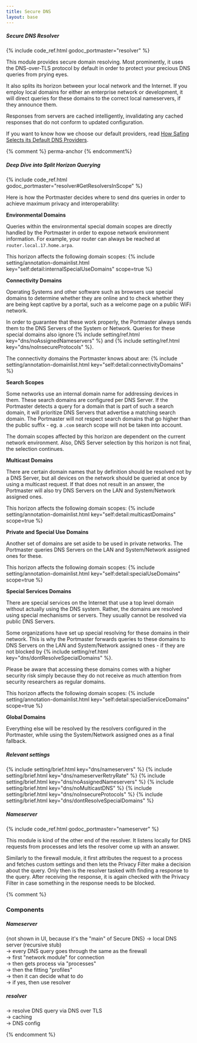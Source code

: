 ```yaml
---
title: Secure DNS
layout: base
---
```


##### Secure DNS Resolver

{% include code_ref.html godoc_portmaster="resolver" %}

This module provides secure domain resolving. Most prominently, it uses the DNS-over-TLS protocol by default in order to protect your precious DNS queries from prying eyes.

It also splits its horizon between your local network and the Internet. If you employ local domains for either an enterprise network or development, it will direct queries for these domains to the correct local nameservers, if they announce them.

Responses from servers are cached intelligently, invalidating any cached responses that do not conform to updated configuration.

If you want to know how we choose our default providers, read [How Safing Selects its Default DNS Providers](https://safing.io/blog/2020/07/07/how-safing-selects-its-default-dns-providers/).


{% comment %} perma-anchor {% endcomment%}
<span id="querying-deep-dive"></span>

##### Deep Dive into Split Horizon Querying

{% include code_ref.html godoc_portmaster="resolver#GetResolversInScope" %}

Here is how the Portmaster decides where to send dns queries in order to achieve maximum privacy and interoperability:

__Environmental Domains__

Queries within the environmental special domain scopes are directly handled by the Portmaster in order to expose network environment information. For example, your router can always be reached at `router.local.17.home.arpa`.

This horizon affects the following domain scopes:
{% include setting/annotation-domainlist.html key="self:detail:internalSpecialUseDomains" scope=true %}

__Connectivity Domains__

Operating Systems and other software such as browsers use special domains to determine whether they are online and to check whether they are being kept captive by a portal, such as a welcome page on a public WiFi network.

In order to guarantee that these work properly, the Portmaster always sends them to the DNS Servers of the System or Network. Queries for these special domains also ignore {% include setting/ref.html key="dns/noAssignedNameservers" %} and {% include setting/ref.html key="dns/noInsecureProtocols" %}.

The connectivity domains the Portmaster knows about are:
{% include setting/annotation-domainlist.html key="self:detail:connectivityDomains" %}

__Search Scopes__

Some networks use an internal domain name for addressing devices in them. These search domains are configured per DNS Server. If the Portmaster detects a query for a domain that is part of such a search domain, it will prioritize DNS Servers that advertise a matching search domain. The Portmaster will not respect search domains that go higher than the public suffix - eg. a `.com` search scope will not be taken into account.

The domain scopes affected by this horizon are dependent on the current network environment. Also, DNS Server selection by this horizon is not final, the selection continues.

__Multicast Domains__

There are certain domain names that by definition should be resolved not by a DNS Server, but all devices on the network should be queried at once by using a multicast request. If that does not result in an answer, the Portmaster will also try DNS Servers on the LAN and System/Network assigned ones.

This horizon affects the following domain scopes:
{% include setting/annotation-domainlist.html key="self:detail:multicastDomains" scope=true %}

__Private and Special Use Domains__

Another set of domains are set aside to be used in private networks. The Portmaster queries DNS Servers on the LAN and System/Network assigned ones for these.

This horizon affects the following domain scopes:
{% include setting/annotation-domainlist.html key="self:detail:specialUseDomains" scope=true %}

__Special Services Domains__

There are special services on the Internet that use a top level domain without actually using the DNS system. Rather, the domains are resolved using special mechanisms or servers. They usually cannot be resolved via public DNS Servers.

Some organizations have set up special resolving for these domains in their network. This is why the Portmaster forwards queries to these domains to DNS Servers on the LAN and System/Network assigned ones - if they are not blocked by {% include setting/ref.html key="dns/dontResolveSpecialDomains" %}.

Please be aware that accessing these domains comes with a higher security risk simply because they do not receive as much attention from security researchers as regular domains.

This horizon affects the following domain scopes:
{% include setting/annotation-domainlist.html key="self:detail:specialServiceDomains" scope=true %}

__Global Domains__

Everything else will be resolved by the resolvers configured in the Portmaster, while using the System/Network assigned ones as a final fallback.


##### Relevant settings

{% include setting/brief.html key="dns/nameservers" %}
{% include setting/brief.html key="dns/nameserverRetryRate" %}
{% include setting/brief.html key="dns/noAssignedNameservers" %}
{% include setting/brief.html key="dns/noMulticastDNS" %}
{% include setting/brief.html key="dns/noInsecureProtocols" %}
{% include setting/brief.html key="dns/dontResolveSpecialDomains" %}

##### Nameserver

{% include code_ref.html godoc_portmaster="nameserver" %}

This module is kind of the other end of the resolver. It listens locally for DNS requests from processes and lets the resolver come up with an answer.

Similarly to the firewall module, it first attributes the request to a process and fetches custom settings and then lets the Privacy Filter make a decision about the query. Only then is the resolver tasked with finding a response to the query. After receiving the response, it is again checked with the Privacy Filter in case something in the response needs to be blocked.

{% comment %}

### Components

##### Nameserver

{not shown in UI, because it's the "main" of Secure DNS}
-> local DNS server (recursive stub)  
-> every DNS query goes through the same as the firewall  
-> first "network module" for connection  
-> then gets process via "processes"  
-> then the fitting "profiles"  
-> then it can decide what to do  
-> if yes, then use resolver  

##### resolver
-> resolve DNS query via DNS over TLS  
-> caching  
-> DNS config  

{% endcomment %}

<p></p> <!-- TODO: Fix spacing in CSS instead -->
